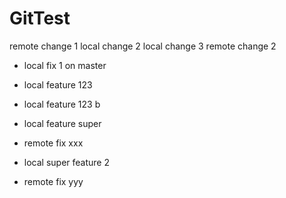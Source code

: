 # GitTest

remote change 1
local change 2
local change 3
remote change 2

- local fix 1 on master
- local feature 123
- local feature 123 b

- local feature super
- remote fix xxx

- local super feature 2
- remote fix yyy
